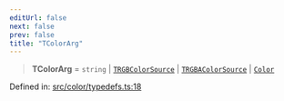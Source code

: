 ```yaml
---
editUrl: false
next: false
prev: false
title: "TColorArg"
---
```


> **TColorArg** = `string` \| [`TRGBColorSource`](/api/type-aliases/trgbcolorsource/) \| [`TRGBAColorSource`](/api/type-aliases/trgbacolorsource/) \| [`Color`](/api/classes/color/)

Defined in: [src/color/typedefs.ts:18](https://github.com/fabricjs/fabric.js/blob/8206f10a405480a7ba988ff6cfdde6412c1f13f8/src/color/typedefs.ts#L18)
